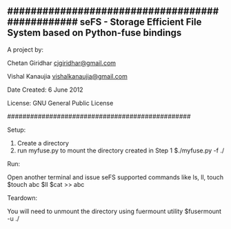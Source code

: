 ################################################
seFS - Storage Efficient File System based on Python-fuse bindings
------------------------------------

A project by:


Chetan Giridhar cjgiridhar@gmail.com

Vishal Kanaujia vishalkanaujia@gmail.com

Date Created: 6 June 2012

License: GNU General Public License

################################################

Setup:

1. Create a directory 
2. run myfuse.py to mount the directory created in Step 1
$./myfuse.py -f ./<dirpath>

Run:

Open another terminal and issue seFS supported commands like ls, ll, touch
$touch abc
$ll
$cat >> abc

Teardown:

You will need to unmount the directory using fuermount utility
$fusermount -u ./<dirpath>